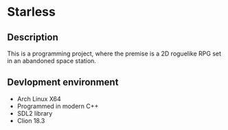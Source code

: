 # Starless
## Description
This is a programming project, where the premise is a 2D roguelike RPG set in an abandoned space station.
## Devlopment environment
* Arch Linux X64
* Programmed in modern C++
* SDL2 library
* Clion 18.3
